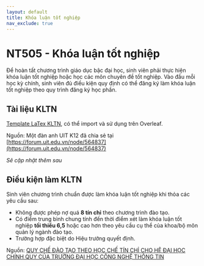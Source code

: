 ```yaml
---
layout: default
title: Khóa luận tốt nghiệp
nav_exclude: true
---
```


# NT505 - Khóa luận tốt nghiệp

Để hoàn tất chương trình giáo dục bậc đại học, sinh viên phải thực hiện khóa luận tốt nghiệp hoặc học các môn chuyên đề tốt nghiệp. Vào đầu mỗi học kỳ chính, sinh viên đủ điều kiện quy định có thể đăng ký làm khóa luận tốt nghiệp theo quy trình đăng ký học phần.

## Tài liệu KLTN

[Template LaTex KLTN](https://github.com/sonnh-uit/HCMUIT_thesistemplate/tree/master), có thể import và sử dụng trên Overleaf.

Nguồn: Một đàn anh UIT K12 đã chia sẻ tại [https://forum.uit.edu.vn/node/564837](https://forum.uit.edu.vn/node/564837)

*Sẽ cập nhật thêm sau*

## Điều kiện làm KLTN

Sinh viên chương trình chuẩn được làm khóa luận tốt nghiệp khi thỏa các yêu cầu sau: 
- Không được phép nợ quá **8 tín chỉ** theo chương trình đào tạo. 
- Có điểm trung bình chung tính đến thời điểm xét làm khóa luận tốt nghiệp **tối thiểu 6,5** hoặc cao hơn theo yêu cầu cụ thể của khoa/bộ môn quản lý ngành đào tạo. 
- Trường hợp đặc biệt do Hiệu trưởng quyết định.

Nguồn: [QUY CHẾ ĐÀO TẠO THEO HỌC CHẾ TÍN CHỈ CHO HỆ ĐẠI HỌC CHÍNH QUY CỦA TRƯỜNG ĐẠI HỌC CÔNG NGHỆ THÔNG TIN](https://student.uit.edu.vn/sites/daa/files/202309/790-qd-dhcntt_28-9-22_quy_che_dao_tao.pdf)

